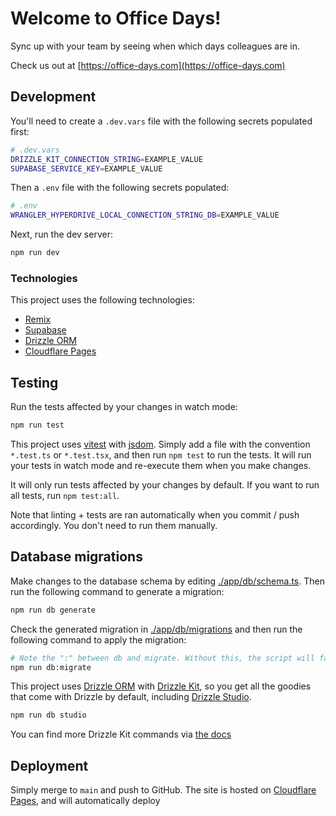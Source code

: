 # Welcome to Office Days!

Sync up with your team by seeing when which days colleagues are in.

Check us out at [https://office-days.com](https://office-days.com)

## Development

You'll need to create a `.dev.vars` file with the following secrets populated first:

```sh
# .dev.vars
DRIZZLE_KIT_CONNECTION_STRING=EXAMPLE_VALUE
SUPABASE_SERVICE_KEY=EXAMPLE_VALUE
```

Then a `.env` file with the following secrets populated:

```sh
# .env
WRANGLER_HYPERDRIVE_LOCAL_CONNECTION_STRING_DB=EXAMPLE_VALUE
```

Next, run the dev server:

```sh
npm run dev
```

### Technologies

This project uses the following technologies:

- [Remix](https://remix.run/)
- [Supabase](https://supabase.io/)
- [Drizzle ORM](https://orm.drizzle.team/)
- [Cloudflare Pages](https://pages.cloudflare.com/)

## Testing

Run the tests affected by your changes in watch mode:

```sh
npm run test
```

This project uses [vitest](https://vitest.dev/) with [jsdom](https://github.com/jsdom/jsdom). Simply add a file with the convention `*.test.ts` or `*.test.tsx`, and then run `npm test` to run the tests. It will run your tests in watch mode and re-execute them when you make changes.

It will only run tests affected by your changes by default. If you want to run all tests, run `npm test:all`.

Note that linting + tests are ran automatically when you commit / push accordingly. You don't need to run them manually.

## Database migrations

Make changes to the database schema by editing [./app/db/schema.ts](./app/db/schema.ts). Then run the following command to generate a migration:

```sh
npm run db generate
```

Check the generated migration in [./app/db/migrations](./app/db/migrations) and then run the following command to apply the migration:

```sh
# Note the ":" between db and migrate. Without this, the script will fail
npm run db:migrate
```

This project uses [Drizzle ORM](https://orm.drizzle.team/) with [Drizzle Kit](https://orm.drizzle.team/docs/kit-overview), so you get all the goodies that come with Drizzle by default, including [Drizzle Studio](https://orm.drizzle.team/drizzle-studio/overview).

```sh
npm run db studio
```

You can find more Drizzle Kit commands via [the docs](https://orm.drizzle.team/docs/kit-overview)

## Deployment

Simply merge to `main` and push to GitHub. The site is hosted on [Cloudflare Pages](https://pages.cloudflare.com/), and will automatically deploy
